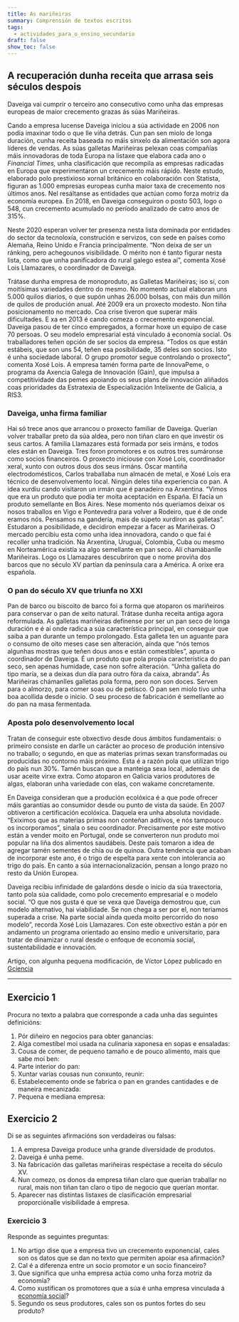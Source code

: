 ```yaml
---
title: As mariñeiras
summary: Comprensión de textos escritos
tags:
  - actividades_para_o_ensino_secundario
draft: false
show_toc: false
---
```

<article>

## A recuperación dunha receita que arrasa seis séculos despois

Daveiga vai cumprir o terceiro ano consecutivo como unha das empresas europeas
de maior crecemento grazas ás súas Mariñeiras.

Cando a empresa lucense Daveiga iniciou a súa actividade en 2006 non podía
imaxinar todo o que lle viña detrás. Cun pan sen miolo de longa duración, cunha
receita baseada no máis sinxelo da alimentación son agora líderes de vendas. As
súas galletas Mariñeiras pelexan coas compañías máis innovadoras de toda Europa
na listaxe que elabora cada ano o *Financial Times,* unha clasificación que
recompila as empresas radicadas en Europa que experimentaron un crecemento máis
rápido. Neste estudo, elaborado polo prestixioso xornal británico en
colaboración con Statista, figuran as 1.000 empresas europeas cunha maior taxa
de crecemento nos últimos anos. Nel resáltanse as entidades que actúan como
forza motriz da economía europea. En 2018, en Daveiga conseguiron o posto 503,
logo o 548, cun crecemento acumulado no período analizado de catro anos de 315%.

Neste 2020 esperan volver ter presenza nesta lista dominada por entidades do
sector da tecnoloxía, construción e servizos, con sede en países como Alemaña,
Reino Unido e Francia principalmente. “Non deixa de ser un ránking, pero
achegounos visibilidade. O mérito non é tanto figurar nesta lista, como que unha
panificadora do rural galego estea aí”, comenta Xosé Lois Llamazares, o
coordinador de Daveiga.

Trátase dunha empresa de monoproduto, as Galletas Mariñeiras; iso si, con
moitísimas variedades dentro do mesmo. No momento actual elaboran uns 5.000
quilos diarios, o que supón unhas 26.000 bolsas, con máis dun millón de quilos
de produción anual. Até 2009 era un proxecto modesto. Non tiña posicionamento no
mercado. Coa crise tiveron que superar máis dificultades. E xa en 2013 é cando
comeza o crecemento exponencial. Daveiga pasou de ter cinco empregados, a formar
hoxe un equipo de case 70 persoas. O seu modelo empresarial está vinculado á
economía social. Os traballadores teñen opción de ser socios da empresa. “Todos
os que están estábeis, que son uns 54, teñen esa posibilidade, 35 deles son
socios. Isto é unha sociedade laboral. O grupo promotor segue controlando o
proxecto”, comenta Xosé Lois. A empresa tamén forma parte de InnovaPeme, o
programa da Axencia Galega de Innovación (Gain), que impulsa a competitividade
das pemes apoiando os seus plans de innovación aliñados coas prioridades da
Estratexia de Especialización Intelixente de Galicia, a RIS3.

### Daveiga, unha firma familiar

Hai só trece anos que arrancou o proxecto familiar de Daveiga. Querían volver
traballar preto da súa aldea, pero non tiñan claro en que investir os seus
cartos. A familia Llamazares está formada por seis irmáns, e todos eles están en
Daveiga. Tres foron promotores e os outros tres sumáronse como socios
financeiros. O proxecto iniciouse con Xosé Lois, coordinador xeral, xunto con
outros dous dos seus irmáns. Óscar mantiña electrodomésticos, Carlos traballaba
nun almacén de metal, e Xosé Lois era técnico de desenvolvemento local. Ningún
deles tiña experiencia co pan. A idea xurdiu cando visitaron un irmán que é
panadeiro na Arxentina. “Vimos que era un produto que podía ter moita aceptación
en España. El facía un produto semellante en Bos Aires. Nese momento nós
queriamos deixar os nosos traballos en Vigo e Pontevedra para volver a Rodeiro,
que é de onde eramos nós. Pensamos na gandería, mais de súpeto xurdiron as
galletas”. Estudaron a posibilidade, e decidiron empezar a facer as Mariñeiras.
O mercado percibiu esta como unha idea innovadora, cando o que fai é recoller
unha tradición. Na Arxentina, Uruguai, Colombia, Cuba ou mesmo en Norteamérica
existía xa algo semellante en pan seco. Alí chamábanlle Mariñeiras. Logo os
Llamazares descubriron que o nome proviña dos barcos que no século XV partían da
península cara a América. A orixe era española.

### O pan do século XV que triunfa no XXI

Pan de barco ou biscoito de barco foi a forma que atoparon os mariñeiros para
conservar o pan de xeito natural. Trátase dunha receita antiga agora
reformulada. As galletas mariñeiras defínense por ser un pan seco de longa
duración e é aí onde radica a súa característica principal, en conseguir que
saiba a pan durante un tempo prolongado. Esta galleta ten un aguante para o
consumo de oito meses case sen alteración, aínda que “nós temos algunhas mostras
que teñen dous anos e están comestibles”, apunta o coordinador de Daveiga. É un
produto que pola propia característica do pan seco, sen apenas humidade, case
non sofre alteración. “Unha galleta do tipo maría, se a deixas dun día para
outro fóra da caixa, abranda”. Ás Mariñeiras chámanlles galletas pola forma,
pero non son doces. Serven para o almorzo, para comer soas ou de petisco. O pan
sen miolo tivo unha boa acollida desde o inicio. O seu proceso de fabricación é
semellante ao do pan na masa fermentada.

### Aposta polo desenvolvemento local

Tratan de conseguir este obxectivo desde dous ámbitos fundamentais: o primeiro
consiste en darlle un carácter ao proceso de produción intensivo no traballo; o
segundo, en que as materias primas sexan transformadas ou producidas no contorno
máis próximo. Esta é a razón pola que utilizan trigo do país nun 30%. Tamén
buscan que a manteiga sexa local, ademais de usar aceite virxe extra. Como
atoparon en Galicia varios produtores de algas, elaboran unha variedade con
elas, con wakame concretamente.

En Daveiga consideran que a produción ecolóxica é a que pode ofrecer máis
garantías ao consumidor desde ou punto de vista da saúde. En 2007 obtiveron a
certificación ecolóxica. Daquela era unha absoluta novidade. “Exiximos que as
materias primas non conteñan aditivos, e nós tampouco os incorporamos”, sinala o
seu coordinador. Precisamente por este motivo están a vender moito en Portugal,
onde se converteron nun produto moi popular na liña dos alimentos saudábeis.
Deste país tomaron a idea de agregar tamén sementes de chía ou de quinoa. Outra
tendencia que acaban de incorporar este ano, é o trigo de espelta para xente con
intolerancia ao trigo do país. En canto a súa internacionalización, pensan a
longo prazo no resto da Unión Europea.

Daveiga recibiu infinidade de galardóns desde o inicio da súa traxectoria, tanto
pola súa calidade, como polo crecemento empresarial e o modelo social. “O que
nos gusta é que se vexa que Daveiga demostrou que, cun modelo alternativo, hai
viabilidade. Se non chega a ser por el, non teriamos superada a crise. Na parte
social aínda queda moito percorrido do noso modelo”, recorda Xosé Lois
Llamazares. Con este obxectivo están a pór en andamento un programa orientado ao
ensino medio e universitario, para tratar de dinamizar o rural desde o enfoque
de economía social, sustentabilidade e innovación.

Artigo, con algunha pequena modificación, de Víctor López publicado en
[Gciencia](https://www.gciencia.com/)

</article>

- - -

## Exercicio 1

Procura no texto a palabra que corresponde a cada unha das seguintes definicións:

1. Pór diñeiro en negocios para obter ganancias:
2. Alga comestíbel moi usada na culinaria xaponesa en sopas e ensaladas:
3. Cousa de comer, de pequeno tamaño e de pouco alimento, mais que sabe moi ben:
4. Parte interior do pan:
5. Xuntar varias cousas nun conxunto, reunir:
6. Estabelecemento onde se fabrica o pan en grandes cantidades e de maneira
   mecanizada:
7. Pequena e mediana empresa:

## Exercicio 2

Di se as seguintes afirmacións son verdadeiras ou falsas:

1. A empresa Daveiga produce unha grande diversidade de produtos.
2. Daveiga é unha peme.
3. Na fabricación das galletas mariñeiras respéctase a receita do século XV.
4. Nun comezo, os donos da empresa tiñan claro que querían traballar no rural,
   mais non tiñan tan claro o tipo de negocio que querían montar.
5. Aparecer nas distintas listaxes de clasificación empresarial proporciónalle
   visibilidade á empresa.

### Exercicio 3

Responde as seguintes preguntas:

1. No artigo dise que a empresa tivo un crecemento exponencial, cales son os datos
   que se dan no texto que permiten apoiar esa afirmación?
2. Cal é a diferenza entre un socio promotor e un socio financeiro?
3. Que significa que unha empresa actúa como unha forza motriz da economía?
4. Como xustifican os promotores que a súa é unha empresa vinculada á
   [economía social](https://gl.wikipedia.org/wiki/Econom%C3%ADa_social)?
5. Segundo os seus produtores, cales son os puntos fortes do seu produto?
